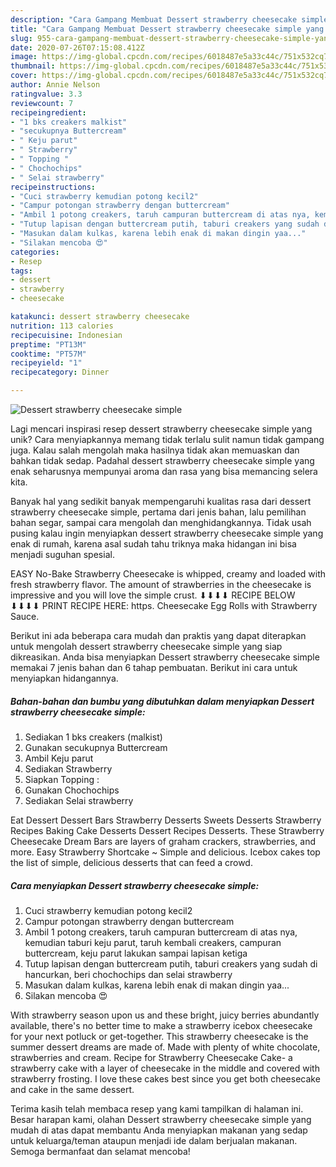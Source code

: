 ```yaml
---
description: "Cara Gampang Membuat Dessert strawberry cheesecake simple yang Lezat Sekali"
title: "Cara Gampang Membuat Dessert strawberry cheesecake simple yang Lezat Sekali"
slug: 955-cara-gampang-membuat-dessert-strawberry-cheesecake-simple-yang-lezat-sekali
date: 2020-07-26T07:15:08.412Z
image: https://img-global.cpcdn.com/recipes/6018487e5a33c44c/751x532cq70/dessert-strawberry-cheesecake-simple-foto-resep-utama.jpg
thumbnail: https://img-global.cpcdn.com/recipes/6018487e5a33c44c/751x532cq70/dessert-strawberry-cheesecake-simple-foto-resep-utama.jpg
cover: https://img-global.cpcdn.com/recipes/6018487e5a33c44c/751x532cq70/dessert-strawberry-cheesecake-simple-foto-resep-utama.jpg
author: Annie Nelson
ratingvalue: 3.3
reviewcount: 7
recipeingredient:
- "1 bks creakers malkist"
- "secukupnya Buttercream"
- " Keju parut"
- " Strawberry"
- " Topping "
- " Chochochips"
- " Selai strawberry"
recipeinstructions:
- "Cuci strawberry kemudian potong kecil2"
- "Campur potongan strawberry dengan buttercream"
- "Ambil 1 potong creakers, taruh campuran buttercream di atas nya, kemudian taburi keju parut, taruh kembali creakers, campuran buttercream, keju parut lakukan sampai lapisan ketiga"
- "Tutup lapisan dengan buttercream putih, taburi creakers yang sudah di hancurkan, beri chochochips dan selai strawberry"
- "Masukan dalam kulkas, karena lebih enak di makan dingin yaa..."
- "Silakan mencoba 😍"
categories:
- Resep
tags:
- dessert
- strawberry
- cheesecake

katakunci: dessert strawberry cheesecake 
nutrition: 113 calories
recipecuisine: Indonesian
preptime: "PT13M"
cooktime: "PT57M"
recipeyield: "1"
recipecategory: Dinner

---
```



![Dessert strawberry cheesecake simple](https://img-global.cpcdn.com/recipes/6018487e5a33c44c/751x532cq70/dessert-strawberry-cheesecake-simple-foto-resep-utama.jpg)

Lagi mencari inspirasi resep dessert strawberry cheesecake simple yang unik? Cara menyiapkannya memang tidak terlalu sulit namun tidak gampang juga. Kalau salah mengolah maka hasilnya tidak akan memuaskan dan bahkan tidak sedap. Padahal dessert strawberry cheesecake simple yang enak seharusnya mempunyai aroma dan rasa yang bisa memancing selera kita.

Banyak hal yang sedikit banyak mempengaruhi kualitas rasa dari dessert strawberry cheesecake simple, pertama dari jenis bahan, lalu pemilihan bahan segar, sampai cara mengolah dan menghidangkannya. Tidak usah pusing kalau ingin menyiapkan dessert strawberry cheesecake simple yang enak di rumah, karena asal sudah tahu triknya maka hidangan ini bisa menjadi suguhan spesial.

EASY No-Bake Strawberry Cheesecake is whipped, creamy and loaded with fresh strawberry flavor. The amount of strawberries in the cheesecake is impressive and you will love the simple crust. ⬇⬇⬇⬇ RECIPE BELOW ⬇⬇⬇⬇ PRINT RECIPE HERE: https. Cheesecake Egg Rolls with Strawberry Sauce.


Berikut ini ada beberapa cara mudah dan praktis yang dapat diterapkan untuk mengolah dessert strawberry cheesecake simple yang siap dikreasikan. Anda bisa menyiapkan Dessert strawberry cheesecake simple memakai 7 jenis bahan dan 6 tahap pembuatan. Berikut ini cara untuk menyiapkan hidangannya.

<!--inarticleads1-->

##### Bahan-bahan dan bumbu yang dibutuhkan dalam menyiapkan Dessert strawberry cheesecake simple:

1. Sediakan 1 bks creakers (malkist)
1. Gunakan secukupnya Buttercream
1. Ambil  Keju parut
1. Sediakan  Strawberry
1. Siapkan  Topping :
1. Gunakan  Chochochips
1. Sediakan  Selai strawberry


Eat Dessert Dessert Bars Strawberry Desserts Sweets Desserts Strawberry Recipes Baking Cake Desserts Dessert Recipes Desserts. These Strawberry Cheesecake Dream Bars are layers of graham crackers, strawberries, and more. Easy Strawberry Shortcake ~ Simple and delicious. Icebox cakes top the list of simple, delicious desserts that can feed a crowd. 

<!--inarticleads2-->

##### Cara menyiapkan Dessert strawberry cheesecake simple:

1. Cuci strawberry kemudian potong kecil2
1. Campur potongan strawberry dengan buttercream
1. Ambil 1 potong creakers, taruh campuran buttercream di atas nya, kemudian taburi keju parut, taruh kembali creakers, campuran buttercream, keju parut lakukan sampai lapisan ketiga
1. Tutup lapisan dengan buttercream putih, taburi creakers yang sudah di hancurkan, beri chochochips dan selai strawberry
1. Masukan dalam kulkas, karena lebih enak di makan dingin yaa...
1. Silakan mencoba 😍


With strawberry season upon us and these bright, juicy berries abundantly available, there&#39;s no better time to make a strawberry icebox cheesecake for your next potluck or get-together. This strawberry cheesecake is the summer dessert dreams are made of. Made with plenty of white chocolate, strawberries and cream. Recipe for Strawberry Cheesecake Cake- a strawberry cake with a layer of cheesecake in the middle and covered with strawberry frosting. I love these cakes best since you get both cheesecake and cake in the same dessert. 

Terima kasih telah membaca resep yang kami tampilkan di halaman ini. Besar harapan kami, olahan Dessert strawberry cheesecake simple yang mudah di atas dapat membantu Anda menyiapkan makanan yang sedap untuk keluarga/teman ataupun menjadi ide dalam berjualan makanan. Semoga bermanfaat dan selamat mencoba!
